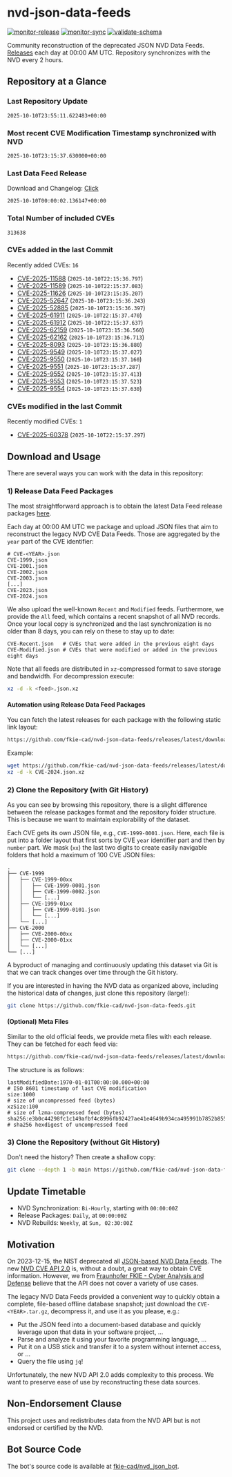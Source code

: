 # nvd-json-data-feeds

[![monitor-release](https://github.com/fkie-cad/nvd-json-data-feeds/actions/workflows/monitor_release.yml/badge.svg)](https://github.com/fkie-cad/nvd-json-data-feeds/actions/workflows/monitor_release.yml)
[![monitor-sync](https://github.com/fkie-cad/nvd-json-data-feeds/actions/workflows/monitor_sync.yml/badge.svg)](https://github.com/fkie-cad/nvd-json-data-feeds/actions/workflows/monitor_sync.yml)
[![validate-schema](https://github.com/fkie-cad/nvd-json-data-feeds/actions/workflows/validate_schema.yml/badge.svg)](https://github.com/fkie-cad/nvd-json-data-feeds/actions/workflows/validate_schema.yml)

Community reconstruction of the deprecated JSON NVD Data Feeds.
[Releases](https://github.com/fkie-cad/nvd-json-data-feeds/releases/latest) each day at 00:00 AM UTC.
Repository synchronizes with the NVD every 2 hours.

## Repository at a Glance

### Last Repository Update

```plain
2025-10-10T23:55:11.622483+00:00
```

### Most recent CVE Modification Timestamp synchronized with NVD

```plain
2025-10-10T23:15:37.630000+00:00
```

### Last Data Feed Release

Download and Changelog: [Click](https://github.com/fkie-cad/nvd-json-data-feeds/releases/latest)

```plain
2025-10-10T00:00:02.136147+00:00
```

### Total Number of included CVEs

```plain
313638
```

### CVEs added in the last Commit

Recently added CVEs: `16`

- [CVE-2025-11588](CVE-2025/CVE-2025-115xx/CVE-2025-11588.json) (`2025-10-10T22:15:36.797`)
- [CVE-2025-11589](CVE-2025/CVE-2025-115xx/CVE-2025-11589.json) (`2025-10-10T22:15:37.083`)
- [CVE-2025-11626](CVE-2025/CVE-2025-116xx/CVE-2025-11626.json) (`2025-10-10T23:15:35.207`)
- [CVE-2025-52647](CVE-2025/CVE-2025-526xx/CVE-2025-52647.json) (`2025-10-10T23:15:36.243`)
- [CVE-2025-52885](CVE-2025/CVE-2025-528xx/CVE-2025-52885.json) (`2025-10-10T23:15:36.397`)
- [CVE-2025-61911](CVE-2025/CVE-2025-619xx/CVE-2025-61911.json) (`2025-10-10T22:15:37.470`)
- [CVE-2025-61912](CVE-2025/CVE-2025-619xx/CVE-2025-61912.json) (`2025-10-10T22:15:37.637`)
- [CVE-2025-62159](CVE-2025/CVE-2025-621xx/CVE-2025-62159.json) (`2025-10-10T23:15:36.560`)
- [CVE-2025-62162](CVE-2025/CVE-2025-621xx/CVE-2025-62162.json) (`2025-10-10T23:15:36.713`)
- [CVE-2025-8093](CVE-2025/CVE-2025-80xx/CVE-2025-8093.json) (`2025-10-10T23:15:36.880`)
- [CVE-2025-9549](CVE-2025/CVE-2025-95xx/CVE-2025-9549.json) (`2025-10-10T23:15:37.027`)
- [CVE-2025-9550](CVE-2025/CVE-2025-95xx/CVE-2025-9550.json) (`2025-10-10T23:15:37.160`)
- [CVE-2025-9551](CVE-2025/CVE-2025-95xx/CVE-2025-9551.json) (`2025-10-10T23:15:37.287`)
- [CVE-2025-9552](CVE-2025/CVE-2025-95xx/CVE-2025-9552.json) (`2025-10-10T23:15:37.413`)
- [CVE-2025-9553](CVE-2025/CVE-2025-95xx/CVE-2025-9553.json) (`2025-10-10T23:15:37.523`)
- [CVE-2025-9554](CVE-2025/CVE-2025-95xx/CVE-2025-9554.json) (`2025-10-10T23:15:37.630`)


### CVEs modified in the last Commit

Recently modified CVEs: `1`

- [CVE-2025-60378](CVE-2025/CVE-2025-603xx/CVE-2025-60378.json) (`2025-10-10T22:15:37.297`)


## Download and Usage

There are several ways you can work with the data in this repository:

### 1) Release Data Feed Packages

The most straightforward approach is to obtain the latest Data Feed release packages [here](https://github.com/fkie-cad/nvd-json-data-feeds/releases/latest).

Each day at 00:00 AM UTC we package and upload JSON files that aim to reconstruct the legacy NVD CVE Data Feeds.
Those are aggregated by the `year` part of the CVE identifier:

```
# CVE-<YEAR>.json
CVE-1999.json
CVE-2001.json
CVE-2002.json
CVE-2003.json
[...]
CVE-2023.json
CVE-2024.json
```

We also upload the well-known `Recent` and `Modified` feeds.
Furthermore, we provide the `All` feed, which contains a recent snapshot of all NVD records.
Once your local copy is synchronized and the last synchronization is no older than 8 days, you can rely on these to stay up to date:

```plain
CVE-Recent.json   # CVEs that were added in the previous eight days
CVE-Modified.json # CVEs that were modified or added in the previous eight days
```

Note that all feeds are distributed in `xz`-compressed format to save storage and bandwidth.
For decompression execute:

```sh
xz -d -k <feed>.json.xz
```

#### Automation using Release Data Feed Packages

You can fetch the latest releases for each package with the following static link layout:

```sh
https://github.com/fkie-cad/nvd-json-data-feeds/releases/latest/download/CVE-<YEAR>.json.xz
```

Example:

```sh
wget https://github.com/fkie-cad/nvd-json-data-feeds/releases/latest/download/CVE-2024.json.xz
xz -d -k CVE-2024.json.xz
```

### 2) Clone the Repository (with Git History)

As you can see by browsing this repository, there is a slight difference between the release packages format and the repository folder structure.
This is because we want to maintain explorability of the dataset.

Each CVE gets its own JSON file, e.g., `CVE-1999-0001.json`.
Here, each file is put into a folder layout that first sorts by CVE `year` identifier part and then by `number` part.
We mask (`xx`) the last two digits to create easily navigable folders that hold a maximum of 100 CVE JSON files:

```plain
.
├── CVE-1999
│   ├── CVE-1999-00xx
│   │   ├── CVE-1999-0001.json
│   │   ├── CVE-1999-0002.json
│   │   └── [...]
│   ├── CVE-1999-01xx
│   │   ├── CVE-1999-0101.json
│   │   └── [...]
│   └── [...]
├── CVE-2000
│   ├── CVE-2000-00xx
│   ├── CVE-2000-01xx
│   └── [...]
└── [...]
```

A byproduct of managing and continuously updating this dataset via Git is that we can track changes over time through the Git history.

If you are interested in having the NVD data as organized above, including the historical data of changes, just clone this repository (large!):

```sh
git clone https://github.com/fkie-cad/nvd-json-data-feeds.git
```

#### (Optional) Meta Files

Similar to the old official feeds, we provide meta files with each release. They can be fetched for each feed via:

```sh
https://github.com/fkie-cad/nvd-json-data-feeds/releases/latest/download/CVE-<YEAR>.meta
```

The structure is as follows:

```plain
lastModifiedDate:1970-01-01T00:00:00.000+00:00                          # ISO 8601 timestamp of last CVE modification
size:1000                                                               # size of uncompressed feed (bytes)
xzSize:100                                                              # size of lzma-compressed feed (bytes)
sha256:e3b0c44298fc1c149afbf4c8996fb92427ae41e4649b934ca495991b7852b855 # sha256 hexdigest of uncompressed feed
```

### 3) Clone the Repository (without Git History)

Don't need the history? Then create a shallow copy:

```sh
git clone --depth 1 -b main https://github.com/fkie-cad/nvd-json-data-feeds.git
```


## Update Timetable

* NVD Synchronization: `Bi-Hourly`, starting with `00:00:00Z`
* Release Packages: `Daily`, at `00:00:00Z`
* NVD Rebuilds: `Weekly`, at `Sun, 02:30:00Z`


## Motivation

On 2023-12-15, the NIST deprecated all [JSON-based NVD Data Feeds](https://nvd.nist.gov/vuln/data-feeds#divRetirementBanner-1).
The new [NVD CVE API 2.0](https://nvd.nist.gov/developers/vulnerabilities) is, without a doubt, a great way to obtain CVE information.
However, we from [Fraunhofer FKIE - Cyber Analysis and Defense](https://www.fkie.fraunhofer.de/en/departments/cad.html) believe that the API does not cover a variety of use cases.

The legacy NVD Data Feeds provided a convenient way to quickly obtain a complete, file-based offline database snapshot; just download the `CVE-<YEAR>.tar.gz`, decompress it, and use it as you please, e.g.:

- Put the JSON feed into a document-based database and quickly leverage upon that data in your software project, ...
- Parse and analyze it using your favorite programming language, ...
- Put it on a USB stick and transfer it to a system without internet access, or ...
- Query the file using `jq`!

Unfortunately, the new NVD API 2.0 adds complexity to this process.
We want to preserve ease of use by reconstructing these data sources.

## Non-Endorsement Clause

This project uses and redistributes data from the NVD API but is not endorsed or certified by the NVD.

## Bot Source Code

The bot's source code is available at [fkie-cad/nvd\_json\_bot](https://github.com/fkie-cad/nvd_json_bot).